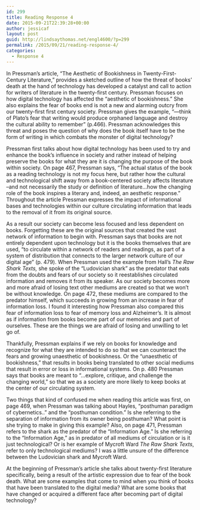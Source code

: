 ```yaml
---
id: 299
title: Reading Response 4
date: 2015-09-21T22:39:28+00:00
author: jessicaf
layout: post
guid: http://lindsaythomas.net/engl4600/?p=299
permalink: /2015/09/21/reading-response-4/
categories:
  - Response 4
---
```

In Pressman’s article, “The Aesthetic of Bookishness in Twenty-First-Century Literature,” provides a sketched outline of how the threat of books’ death at the hand of technology has developed a catalyst and call to action for writers of literature in the twenty-first century. Pressman focuses on how digital technology has affected the “aesthetic of bookishness.” She also explains the fear of books end is not a new and alarming outcry from our twenty-first first century society. Pressman gives the example, “—think of Plato’s fear that writing would produce orphaned language and destroy the cultural ability to remember” (p.466). Pressman acknowledges this threat and poses the question of why does the book itself have to be the form of writing in which combats the monster of digital technology?

Pressman first talks about how digital technology has been used to try and enhance the book’s influence in society and rather instead of helping preserve the books for what they are it is changing the purpose of the book within society. On page 467, Pressman says, “The actual status of the book as a reading technology is not my focus here, but rather how the cultural and technological shift away from a book-centered society affects literature –and not necessarily the study or definition of literature…how the changing role of the book inspires a literary and, indeed, an aesthetic response.” Throughout the article Pressman expresses the impact of informational bases and technologies within our culture circulating information that leads to the removal of it from its original source.

As a result our society can become less focused and less dependent on books. Forgetting these are the original sources that created the vast network of information to begin with. Pressman says that books are not entirely dependent upon technology but it is the books themselves that are used, “to circulate within a network of readers and readings, as part of a system of distribution that connects to the larger network culture of our digital age” (p. 479). When Pressman used the example from Hall’s _The Raw Shark Texts,_ she spoke of the “Ludovician shark” as the predator that eats from the doubts and fears of our society so it reestablishes circulated information and removes it from its speaker. As our society becomes more and more afraid of losing text other mediums are created so that we won’t be without knowledge. On page 472, these mediums are compared to the predator himself, which succeeds in growing from an increase in fear of information loss. I found it interesting how Pressman also compared this fear of information loss to fear of memory loss and Alzheimer’s. It is almost as if information from books become part of our memories and part of ourselves. These are the things we are afraid of losing and unwilling to let go of.

Thankfully, Pressman explains if we rely on books for knowledge and recognize for what they are intended to do so that we can counteract the fears and growing unaesthetic of bookishness. Or the “unaesthetic of bookishness,” that results in books being translated to other social mediums that result in error or loss in informational systems. On p. 480 Pressman says that books are meant to “…explore, critique, and challenge the changing world,” so that we as a society are more likely to keep books at the center of our circulating system.

Two things that kind of confused me when reading this article was first, on page 469, when Pressman was talking about Hayles, “posthuman paradigm of cybernetics..” and the “posthuman condition.” Is she referring to the separation of information from its owner being posthuman? What point is she trying to make in giving this example? Also, on page 471, Pressman refers to the shark as the predator of the “Information Age.” Is she referring to the “Information Age,” as in predator of all mediums of circulation or is it just technological? Or is her example of Mycroft Ward _The Raw Shark Texts_, refer to only technological mediums? I was a little unsure of the difference between the Ludovician shark and Mycroft Ward.

At the beginning of Pressman’s article she talks about twenty-first literature specifically, being a result of the artistic expression due to fear of the book death. What are some examples that come to mind when you think of books that have been translated to the digital media? What are some books that have changed or acquired a different face after becoming part of digital technology?
